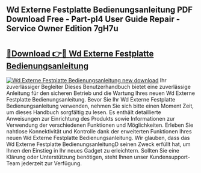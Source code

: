 ## Wd Externe Festplatte Bedienungsanleitung PDF Download Free - Part-pl4 User Guide Repair - Service Owner Edition 7gH7u

# <h2><a href="http://df34ytz.blite.top/?on=Wd+Externe+Festplatte+Bedienungsanleitung">🔗Download 👉🔴 Wd Externe Festplatte Bedienungsanleitung</a></h2>

[![Wd Externe Festplatte Bedienungsanleitung new download](https://i.imgur.com/lujVjoI.png)](http://df34ytz.blite.top/?on=Wd+Externe+Festplatte+Bedienungsanleitung)
Ihr zuverlässiger Begleiter Dieses Benutzerhandbuch bietet eine zuverlässige Anleitung für den sicheren Betrieb und die Wartung Ihres neuen Wd Externe Festplatte Bedienungsanleitung. Bevor Sie Ihr Wd Externe Festplatte Bedienungsanleitung verwenden, nehmen Sie sich bitte einen Moment Zeit, um dieses Handbuch sorgfältig zu lesen. Es enthält detaillierte Anweisungen zur Einrichtung des Produkts sowie Informationen zur Verwendung der verschiedenen Funktionen und Möglichkeiten. Erleben Sie nahtlose Konnektivität und Kontrolle dank der erweiterten Funktionen Ihres neuen Wd Externe Festplatte Bedienungsanleitung. Wir glauben, dass das Wd Externe Festplatte BedienungsanleitungD seinen Zweck erfüllt hat, um Ihnen den Einstieg in Ihr neues Gadget zu erleichtern. Sollten Sie eine Klärung oder Unterstützung benötigen, steht Ihnen unser Kundensupport-Team jederzeit zur Verfügung.
